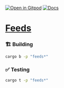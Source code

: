 [![Open in Gitpod](https://img.shields.io/badge/Open_in-Gitpod-white?logo=gitpod)](https://gitpod.io/#FOLDER=feeds/https://github.com/gear-foundation/dapps)
[![Docs](https://img.shields.io/github/actions/workflow/status/gear-foundation/dapps/contracts.yml?logo=rust&label=docs)](https://dapps.gear.rs/feeds_io)

# [Feeds](https://wiki.gear-tech.io/docs/examples/feeds)

### 🏗️ Building

```sh
cargo b -p "feeds*"
```

### ✅ Testing

```sh
cargo t -p "feeds*"
```
